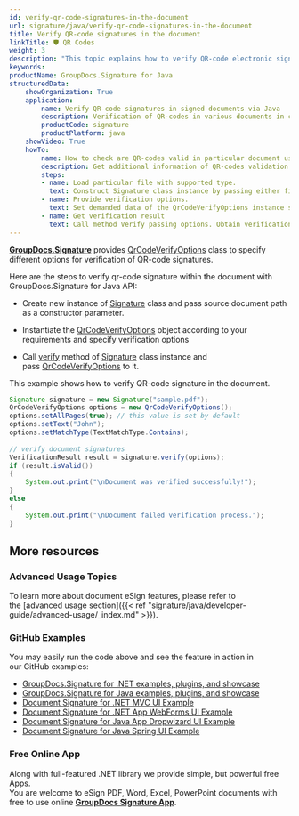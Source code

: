```yaml
---
id: verify-qr-code-signatures-in-the-document
url: signature/java/verify-qr-code-signatures-in-the-document
title: Verify QR-code signatures in the document
linkTitle: 🛡 QR Codes
weight: 3
description: "This topic explains how to verify QR-code electronic signatures with GroupDocs.Signature API."
keywords: 
productName: GroupDocs.Signature for Java
structuredData:
    showOrganization: True
    application:    
        name: Verify QR-code signatures in signed documents via Java    
        description: Verification of QR-codes in various documents in convenient way with Java language and GroupDocs.Signature for Java APIs
        productCode: signature
        productPlatform: java 
    showVideo: True
    howTo:
        name: How to check are QR-codes valid in particular document using Java 
        description: Get additional information of QR-codes validation for any documents in Java
        steps:
        - name: Load particular file with supported type.
          text: Construct Signature class instance by passing either file path or stream. 
        - name: Provide verification options. 
          text: Set demanded data of the QrCodeVerifyOptions instance such as QR-code type, text and type of text verification.
        - name: Get verification result
          text: Call method Verify passing options. Obtain verification result whose property IsValid must be true if verification succeed.
---
```

**[GroupDocs.Signature](https://products.groupdocs.com/signature/java)** provides [QrCodeVerifyOptions](https://reference.groupdocs.com/java/signature/com.groupdocs.signature.options.verify/QrCodeVerifyOptions) class to specify different options for verification of QR-code signatures.

Here are the steps to verify qr-code signature within the document with GroupDocs.Signature for Java API:

*   Create new instance of [Signature](https://reference.groupdocs.com/java/signature/com.groupdocs.signature/Signature) class and pass source document path as a constructor parameter.
    
*   Instantiate the [QrCodeVerifyOptions](https://reference.groupdocs.com/java/signature/com.groupdocs.signature.options.verify/QrCodeVerifyOptions) object according to your requirements and specify verification options  
    
*   Call [verify](https://reference.groupdocs.com/java/signature/com.groupdocs.signature/Signature#verify(com.groupdocs.signature.options.verify.VerifyOptions)) method of [Signature](https://reference.groupdocs.com/java/signature/com.groupdocs.signature/Signature) class instance and pass [QrCodeVerifyOptions](https://reference.groupdocs.com/java/signature/com.groupdocs.signature.options.verify/QrCodeVerifyOptions) to it.
    

  

This example shows how to verify QR-code signature in the document.

```java
Signature signature = new Signature("sample.pdf");
QrCodeVerifyOptions options = new QrCodeVerifyOptions();
options.setAllPages(true); // this value is set by default
options.setText("John");
options.setMatchType(TextMatchType.Contains);
 
// verify document signatures
VerificationResult result = signature.verify(options);
if (result.isValid())
{
    System.out.print("\nDocument was verified successfully!");
}
else
{
    System.out.print("\nDocument failed verification process.");
}
```

## More resources

### Advanced Usage Topics

To learn more about document eSign features, please refer to the [advanced usage section]({{< ref "signature/java/developer-guide/advanced-usage/_index.md" >}}).

### GitHub Examples 

You may easily run the code above and see the feature in action in our GitHub examples:

*   [GroupDocs.Signature for .NET examples, plugins, and showcase](https://github.com/groupdocs-signature/GroupDocs.Signature-for-.NET)    
*   [GroupDocs.Signature for Java examples, plugins, and showcase](https://github.com/groupdocs-signature/GroupDocs.Signature-for-Java)    
*   [Document Signature for .NET MVC UI Example](https://github.com/groupdocs-signature/GroupDocs.Signature-for-.NET-MVC)    
*   [Document Signature for .NET App WebForms UI Example](https://github.com/groupdocs-signature/GroupDocs.Signature-for-.NET-WebForms)    
*   [Document Signature for Java App Dropwizard UI Example](https://github.com/groupdocs-signature/GroupDocs.Signature-for-Java-Dropwizard)   
*   [Document Signature for Java Spring UI Example](https://github.com/groupdocs-signature/GroupDocs.Signature-for-Java-Spring)
    

### Free Online App 

Along with full-featured .NET library we provide simple, but powerful free Apps.  
You are welcome to eSign PDF, Word, Excel, PowerPoint documents with free to use online **[GroupDocs Signature App](https://products.groupdocs.app/signature)**.
